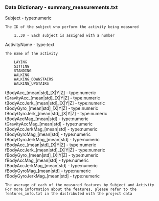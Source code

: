 ### Data Dictionary - summary_measurements.txt


Subject - type:numeric

	The ID of the subject who perform the activity being measured

		1..30 - Each subject is assigned with a number 


ActivityName - type:text

	The name of the activity

		LAYING
		SITTING
		STANDING
		WALKING
		WALKING_DOWNSTAIRS
		WALKING_UPSTAIRS


tBodyAcc\_[mean|std]\_[X|Y|Z] - type:numeric  
tGravityAcc\_[mean|std]\_[X|Y|Z] - type:numeric  
tBodyAccJerk\_[mean|std]\_[X|Y|Z] - type:numeric  
tBodyGyro\_[mean|std]\_[X|Y|Z] - type:numeric  
tBodyGyroJerk\_[mean|std]\_[X|Y|Z] - type:numeric  
tBodyAccMag\_[mean|std] - type:numeric  
tGravityAccMag\_[mean|std] - type:numeric  
tBodyAccJerkMag\_[mean|std] - type:numeric  
tBodyGyroMag\_[mean|std] - type:numeric  
tBodyGyroJerkMag\_[mean|std] - type:numeric  
fBodyAcc\_[mean|std]\_[X|Y|Z] - type:numeric  
fBodyAccJerk\_[mean|std]\_[X|Y|Z] - type:numeric  
fBodyGyro\_[mean|std]\_[X|Y|Z] - type:numeric  
fBodyAccMag\_[mean|std] - type:numeric  
fBodyAccJerkMag\_[mean|std] - type:numeric  
fBodyGyroMag\_[mean|std] - type:numeric  
fBodyGyroJerkMag\_[mean|std] - type:numeric  

	The average of each of the measured features by Subject and Activity
	For more information about the features, please refer to the features_info.txt in the distributed with the project data


